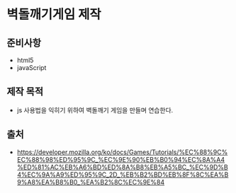 # 벽돌깨기게임 제작

## 준비사항
- html5
- javaScript

## 제작 목적
- js 사용법을 익히기 위하여 벽돌깨기 게임을 만들며 연습한다.

## 출처
- https://developer.mozilla.org/ko/docs/Games/Tutorials/%EC%88%9C%EC%88%98%ED%95%9C_%EC%9E%90%EB%B0%94%EC%8A%A4%ED%81%AC%EB%A6%BD%ED%8A%B8%EB%A5%BC_%EC%9D%B4%EC%9A%A9%ED%95%9C_2D_%EB%B2%BD%EB%8F%8C%EA%B9%A8%EA%B8%B0_%EA%B2%8C%EC%9E%84
